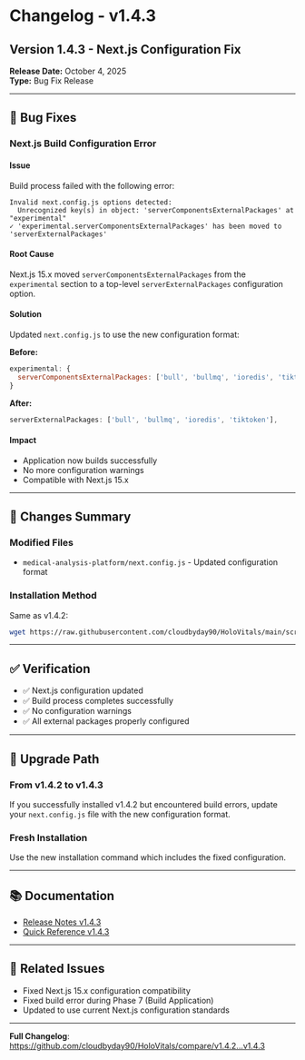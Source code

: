 # Changelog - v1.4.3

## Version 1.4.3 - Next.js Configuration Fix
**Release Date:** October 4, 2025  
**Type:** Bug Fix Release

---

## 🐛 Bug Fixes

### Next.js Build Configuration Error

#### Issue
Build process failed with the following error:
```
Invalid next.config.js options detected:
  Unrecognized key(s) in object: 'serverComponentsExternalPackages' at "experimental"
✓ 'experimental.serverComponentsExternalPackages' has been moved to 'serverExternalPackages'
```

#### Root Cause
Next.js 15.x moved `serverComponentsExternalPackages` from the `experimental` section to a top-level `serverExternalPackages` configuration option.

#### Solution
Updated `next.config.js` to use the new configuration format:

**Before:**
```javascript
experimental: {
  serverComponentsExternalPackages: ['bull', 'bullmq', 'ioredis', 'tiktoken'],
}
```

**After:**
```javascript
serverExternalPackages: ['bull', 'bullmq', 'ioredis', 'tiktoken'],
```

#### Impact
- Application now builds successfully
- No more configuration warnings
- Compatible with Next.js 15.x

---

## 📝 Changes Summary

### Modified Files
- `medical-analysis-platform/next.config.js` - Updated configuration format

### Installation Method
Same as v1.4.2:
```bash
wget https://raw.githubusercontent.com/cloudbyday90/HoloVitals/main/scripts/install-v1.4.3.sh && chmod +x install-v1.4.3.sh && ./install-v1.4.3.sh
```

---

## ✅ Verification

- ✅ Next.js configuration updated
- ✅ Build process completes successfully
- ✅ No configuration warnings
- ✅ All external packages properly configured

---

## 🔄 Upgrade Path

### From v1.4.2 to v1.4.3
If you successfully installed v1.4.2 but encountered build errors, update your `next.config.js` file with the new configuration format.

### Fresh Installation
Use the new installation command which includes the fixed configuration.

---

## 📚 Documentation

- [Release Notes v1.4.3](RELEASE_NOTES_V1.4.3.md)
- [Quick Reference v1.4.3](V1.4.3_QUICK_REFERENCE.md)

---

## 🔗 Related Issues

- Fixed Next.js 15.x configuration compatibility
- Fixed build error during Phase 7 (Build Application)
- Updated to use current Next.js configuration standards

---

**Full Changelog**: https://github.com/cloudbyday90/HoloVitals/compare/v1.4.2...v1.4.3